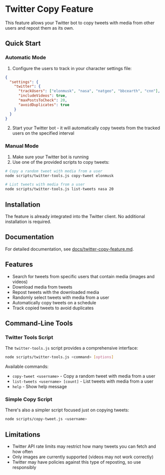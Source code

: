 # Twitter Copy Feature

This feature allows your Twitter bot to copy tweets with media from other users and repost them as its own.

## Quick Start

### Automatic Mode

1. Configure the users to track in your character settings file:

```json
{
  "settings": {
    "twitter": {
      "trackUsers": ["elonmusk", "nasa", "natgeo", "bbcearth", "cnn"],
      "includeVideos": true,
      "maxPostsToCheck": 20,
      "avoidDuplicates": true
    }
  }
}
```

2. Start your Twitter bot - it will automatically copy tweets from the tracked users on the specified interval

### Manual Mode

1. Make sure your Twitter bot is running
2. Use one of the provided scripts to copy tweets:

```bash
# Copy a random tweet with media from a user
node scripts/twitter-tools.js copy-tweet elonmusk

# List tweets with media from a user
node scripts/twitter-tools.js list-tweets nasa 20
```

## Installation

The feature is already integrated into the Twitter client. No additional installation is required.

## Documentation

For detailed documentation, see [docs/twitter-copy-feature.md](docs/twitter-copy-feature.md).

## Features

- Search for tweets from specific users that contain media (images and videos)
- Download media from tweets
- Repost tweets with the downloaded media
- Randomly select tweets with media from a user
- Automatically copy tweets on a schedule
- Track copied tweets to avoid duplicates

## Command-Line Tools

### Twitter Tools Script

The `twitter-tools.js` script provides a comprehensive interface:

```bash
node scripts/twitter-tools.js <command> [options]
```

Available commands:

- `copy-tweet <username>` - Copy a random tweet with media from a user
- `list-tweets <username> [count]` - List tweets with media from a user
- `help` - Show help message

### Simple Copy Script

There's also a simpler script focused just on copying tweets:

```bash
node scripts/copy-tweet.js <username>
```

## Limitations

- Twitter API rate limits may restrict how many tweets you can fetch and how often
- Only images are currently supported (videos may not work correctly)
- Twitter may have policies against this type of reposting, so use responsibly
